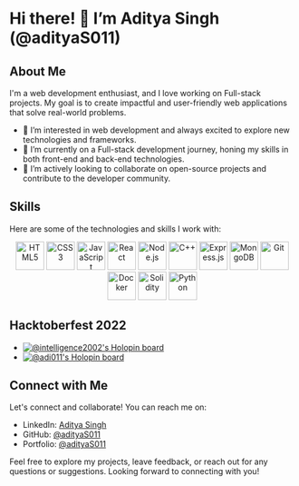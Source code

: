 # Hi there! 👋 I’m Aditya Singh (@adityaS011)

## About Me

I'm a web development enthusiast, and I love working on Full-stack projects. My goal is to create impactful and user-friendly web applications that solve real-world problems.

- 👀 I’m interested in web development and always excited to explore new technologies and frameworks.
- 🌱 I’m currently on a Full-stack development journey, honing my skills in both front-end and back-end technologies.
- 💞️ I’m actively looking to collaborate on open-source projects and contribute to the developer community.

## Skills

Here are some of the technologies and skills I work with:
<p align="center">
  <img src="https://img.icons8.com/color/48/000000/html-5--v1.png" alt="HTML5" title="HTML5" height="50" />
  <img src="https://img.icons8.com/color/48/000000/css3.png" alt="CSS3" title="CSS3" height="50" />
  <img src="https://img.icons8.com/color/48/000000/javascript.png" alt="JavaScript" title="JavaScript" height="50" />
  <img src="https://img.icons8.com/color/48/000000/react-native.png" alt="React" title="React" height="50" />
  <img src="https://img.icons8.com/color/48/000000/nodejs.png" alt="Node.js" title="Node.js" height="50" />
  <img src="https://img.icons8.com/color/48/000000/c-plus-plus-logo.png" alt="C++" title="C++" height="50" />
  <img src="https://img.icons8.com/color/48/000000/express.png" alt="Express.js" title="Express.js" height="50" />
  <img src="https://img.icons8.com/color/48/000000/mongodb.png" alt="MongoDB" title="MongoDB" height="50" />
  <img src="https://img.icons8.com/ios-filled/50/000000/git.png" alt="Git" title="Git" height="50" />
  <img src="https://img.icons8.com/color/48/000000/docker.png" alt="Docker" title="Docker" height="50" />
  <img src="https://img.icons8.com/ios/50/000000/solidity.png" alt="Solidity" title="Solidity" height="50" />
  <img src="https://img.icons8.com/color/48/000000/python.png" alt="Python" title="Python" height="50" />
</p>

## Hacktoberfest 2022

- [![@intelligence2002's Holopin board](https://holopin.me/intelligence2002)](https://holopin.io/@intelligence2002)
- [![@adi011's Holopin board](https://holopin.io/api/user/board?user=adi011)](https://holopin.io/@adi011)

## Connect with Me

Let's connect and collaborate! You can reach me on:

- LinkedIn: [Aditya Singh](https://www.linkedin.com/in/adi008/)
- GitHub: [@adityaS011](https://github.com/adityaS011)
- Portfolio: [@adityaS011](https://adityasingh-portfolio.netlify.app)


Feel free to explore my projects, leave feedback, or reach out for any questions or suggestions. Looking forward to connecting with you!
